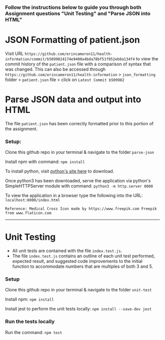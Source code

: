 ### Follow the instructions below to guide you through both Assignment questions "Unit Testing" and "Parse JSON into HTML"

# JSON Formatting of patient.json
Visit URL `https://github.com/erincameron11/health-information/commit/b5099824174e9400a4bda78bf51f052eb0a134f4` to view the commit history of the `patient.json` file with a comparison of syntax that was changed.
This can also be accessed through `https://github.com/erincameron11/health-information` > `json_formatting` folder > `patient.json` file > click on `Latest Commit b509982`

# Parse JSON data and output into HTML
The file `patient.json` has been correctly formatted prior to this portion of the assignment.

### Setup:
Clone this github repo in your terminal & navigate to the folder `parse-json`

Install npm with command: `npm install`

To install python, visit <a href="https://www.python.org/downloads/">python's site here</a> to download.

Once python3 has been downloaded, serve the application via python's SimpleHTTPServer module with command: `python3 -m http.server 8000`

To view the application in a browser type the following into the URL: `localhost:8000/index.html`

    Reference: Medical Cross Icon made by https://www.freepik.com Freepik from www.flaticon.com

---

# Unit Testing
* All unit tests are contained with the file `index.test.js`.
* The file `index.test.js` contains an outline of each unit test performed, expected result, and suggested code improvements to the initial function to accommodate numbers that are multiples of both 3 and 5.

### Setup
Clone this github repo in your terminal & navigate to the folder `unit-test`

Install npm: `npm install`

Install jest to perform the unit tests locally: `npm install --save-dev jest`

### Run the tests locally
Run the command: `npm test`